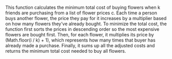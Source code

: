 This function calculates the minimum total cost of buying flowers when k friends are purchasing from a list of flower prices c. Each time a person buys another flower, the price they pay for it increases by a multiplier based on how many flowers they’ve already bought. To minimize the total cost, the function first sorts the prices in descending order so the most expensive flowers are bought first. Then, for each flower, it multiplies its price by (Math.floor(i / k) + 1), which represents how many times that buyer has already made a purchase. Finally, it sums up all the adjusted costs and returns the minimum total cost needed to buy all flowers.